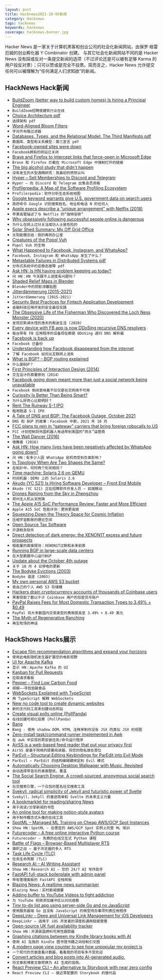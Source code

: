 ```yaml
---
layout: post
title: Hacknews2021-10-05新闻
category: Hacknews
tags: hacknews
keywords: hacknews
coverage: hacknews-banner.jpg
---
```


Hacker News 是一家关于计算机黑客和创业公司的社会化新闻网站，由保罗·格雷厄姆的创业孵化器 Y Combinator 创建。
与其它社会化新闻网站不同的是 Hacker News 没有踩或反对一条提交新闻的选项（不过评论还是可以被有足够 Karma 的用户投反对票）；只可以赞或是完全不投票。简而言之，Hacker News 允许提交任何可以被理解为“任何满足人们求知欲”的新闻。

## HackNews Hack新闻


- [BuildZoom (better way to build custom homes) Is hiring a Principal Engineer](https://jobs.lever.co/buildzoom)
- `BuildZoom招聘使建筑行业在线`
- [Choice Architecture pdf](https://www.sas.upenn.edu/~baron/475/choice.architecture.pdf)
- `选择架构 pdf`
- [Word-Aligned Bloom Filters](https://lemire.me/blog/2021/10/03/word-aligned-bloom-filters/)
- `字对齐布隆过滤器`
- [Databases, Types, and the Relational Model: The Third Manifesto pdf](https://www.dcs.warwick.ac.uk/~hugh/TTM/DTATRM.pdf)
- `数据库、类型和关系模型：第三宣言 pdf`
- [Facebook-owned sites were down](https://facebook.com)
- `Facebook拥有的网站已关闭`
- [Brave and Firefox to intercept links that force-open in Microsoft Edge](https://www.ctrl.blog/entry/anti-competitive-browser-edges.html)
- `Brave 和 Firefox 拦截在 Microsoft Edge 中强制打开的链接`
- [The big alcohol study that didn't happen](https://dynomight.net/alcohol-trial/)
- `没有发生的大型酒精研究：我最初的愤怒尖叫`
- [Hyper – Sell Memberships to Discord and Telegram](https://yetanotherstartup.com/p/hyper)
- `Hyper – 向 Discord 和 Telegram 出售会员资格`
- [Profilerpedia: A Map of the Software Profiling Ecosystem](https://www.markhansen.co.nz/profilerpedia/)
- `Profilerpedia：软件分析生态系统地图`
- [Google keyword warrants give U.S. government data on search users](https://www.forbes.com/sites/thomasbrewster/2021/10/04/google-keyword-warrants-give-us-government-data-on-search-users/)
- `政府命令 Google 识别搜索姓名、地址和电话 N 的任何人`
- [Apple execs describe a “unique arrangement” with Netflix (2018)](https://twitter.com/TechEmails/status/1444367219509637123)
- `苹果高管描述了与 Netflix 的“独特安排”`
- [Why obsessively following successful people online is dangerous](https://durmonski.com/life-advice/following-people-online-is-dangerous/)
- `为什么在网上过分关注成功人士是危险的`
- [Solar Shed Summary: My Off Grid Office](https://www.sevarg.net/2016/07/31/solar-shed-summary-my-off-grid-office/)
- `太阳能棚总结：我的离网办公室`
- [Creatures of the Popol Vuh](https://aeon.co/essays/belonging-among-the-beasts-and-the-gods-in-mayan-cosmology)
- `Popol Vuh 的生物`
- [What Happened to Facebook, Instagram, and WhatsApp?](https://krebsonsecurity.com/2021/10/what-happened-to-facebook-instagram-whatsapp/)
- `Facebook、Instagram 和 WhatsApp 发生了什么？`
- [Metastable Failures in Distributed Systems pdf](https://sigops.org/s/conferences/hotos/2021/papers/hotos21-s11-bronson.pdf)
- `分布式系统中的亚稳态故障 pdf`
- [Ask HN: Is HN having problem keeping up today?](item?id=28750538)
- `问 HN：HN 今天跟不上进度有问题吗？`
- [Shaded Relief Maps in Blender](https://github.com/JoeWDavies/geoblender)
- `Blender中的阴影浮雕贴图`
- [Jitterdämmerung (2015-2021)](https://blog.metaobject.com/2015/10/jitterdammerung.html)
- `Jitterdämmerung (2015-2021)`
- [Security Best Practices for Fintech Application Development](https://community.marqeta.com/t5/engineering-blogs/security-best-practices-for-fintech-application-development/ba-p/375)
- `金融科技应用开发的安全最佳实践`
- [The Obsessive Life of the Fisherman Who Discovered the Loch Ness Monster (2020)](https://narratively.com/the-obsessive-life-and-mysterious-death-of-the-fisherman-who-discovered-the-loch-ness-monster/)
- `发现尼斯湖水怪的渔夫的痴迷生活 (2020)`
- [Every device with FB app is now DDoSing recursive DNS resolvers](https://twitter.com/blazejkrajnak/status/1445063232486531099)
- `每台带有 FB 应用程序的设备现在都是 DDoSing 递归 DNS 解析器`
- [Facebook is back up](https://facebook.com/)
- `Facebook 已备份`
- [Understanding how Facebook disappeared from the internet](https://blog.cloudflare.com/october-2021-facebook-outage/)
- `了解 Facebook 如何从互联网上消失`
- [What is BGP? – BGP routing explained](https://www.cloudflare.com/learning/security/glossary/what-is-bgp/)
- `什么是BGP？ `
- [First Principles of Interaction Design (2014)](https://asktog.com/atc/principles-of-interaction-design/)
- `交互设计的首要原则（2014）`
- [Facebook going down meant more than just a social network being unavailable](https://twitter.com/abgutman/status/1445124247005933573)
- `Facebook 倒闭意味着不仅仅是社交网络不可用`
- [Curiosity Is Better Than Being Smart?](https://durmonski.com/life-advice/curiosity-is-better-than-being-smart/)
- `为什么好奇心比聪明好？`
- [Rent The Runway S-1 IPO](https://www.sec.gov/Archives/edgar/data/1468327/000119312521291103/d194411ds1.htm)
- `租用跑道 S-1 IPO`
- [A Tale of DNS and BGP: The Facebook Outage, October 2021](https://riskledger.com/blog/facebook-outage)
- `DNS 和 BGP 的故事：Facebook 中断，2021 年 10 月`
- [FCC plans to rein in “gateway” carriers that bring foreign robocalls to US](https://arstechnica.com/tech-policy/2021/10/fcc-plans-to-rein-in-gateway-carriers-that-bring-foreign-robocalls-to-us/)
- `FCC 计划控制将外国机器人电话带到美国的“网关”运营商`
- [The Wall Dancer (2016)](https://www.newyorker.com/magazine/2016/01/11/the-wall-dancer)
- `墙舞者 (2016)`
- [Ask HN: How many lives have been negatively affected by WhatsApp going down?](item?id=28753055)
- `问 HN：有多少人因 WhatsApp 宕机而受到负面影响？`
- [In Topology When Are Two Shapes the Same?](https://www.quantamagazine.org/in-topology-when-are-two-shapes-the-same-20210928/)
- `在拓扑中，何时两个形状相同？`
- [Time machine: Solaris 2.6 on QEMU](https://smackeyacky.blogspot.com/2021/10/time-machine-solaris-26-on-qemu.html)
- `时间机器：QEMU 上的 Solaris 2.6`
- [Akudo (YC S21) Is Hiring Software Developer – Front End Mobile](https://www.ycombinator.com/companies/akudo/jobs/rf2FbFj-software-developer-frontend-mobile)
- `Akudo (YC S21) 正在招聘软件开发人员 – 前端移动`
- [Drones Raining from the Sky in Zhengzhou](https://twitter.com/pitdesi/status/1445118812659933187)
- `郑州无人机从天而降`
- [The Apple A15 SoC Performance Review: Faster and More Efficient](https://www.anandtech.com/show/16983/the-apple-a15-soc-performance-review-faster-more-efficient)
- `Apple A15 SoC 性能评测：更快更高效`
- [Squeezing Down the Theory Space for Cosmic Inflation](https://physics.aps.org/articles/v14/135)
- `压缩宇宙膨胀的理论空间`
- [Open Source Tax Software](http://ctskennerton.github.io/2021/08/30/open-source-tax-software/)
- `开源税务软件`
- [Direct detection of dark energy: the XENON1T excess and future prospects](https://arxiv.org/abs/2103.15834)
- `暗能量的直接探测：XENON1T过剩和未来前景`
- [Running BGP in large-scale data centers](https://engineering.fb.com/2021/05/13/data-center-engineering/bgp/)
- `在大型数据中心运行BGP`
- [Update about the October 4th outage](https://engineering.fb.com/2021/10/04/networking-traffic/outage/)
- `关于 10 月 4 日停电的更新`
- [The Bodyke Evictions (2003)](https://www.clarelibrary.ie/eolas/coclare/history/bodyke_evictions/evictions.htm)
- `Bodyke 驱逐 (2003)`
- [My own personal AWS S3 bucket](https://blog.jonudell.net/2021/10/04/my-own-personal-aws-s3-bucket/)
- `我自己的个人 AWS S3 存储桶`
- [Hackers drain cryptocurrency accounts of thousands of Coinbase users](https://www.pcgamer.com/hackers-drain-cryptocurrency-accounts-of-thousands-of-coinbase-users/)
- `黑客窃取了数以千计 Coinbase 用户的加密货币账户`
- [PayPal Raises Fees for Most Domestic Transaction Types to 3.49% + $0.49](https://www.paypal.com/us/webapps/mpp/merchant-fees)
- `PayPal 将大多数国内交易类型的费用提高至 3.49% + 0.49 美元`
- [The Myth of Regenerative Ranching](https://newrepublic.com/article/163735/myth-regenerative-ranching)
- `再生牧场的神话`


## HackShows Hacks展示

- [ Escape film recommendation algorithms and expand your horizons](https://www.locserendipity.com/Film.html)
- `使用此电影随机发生器扩展您的电影视野`
- [ UI for Apache Kafka](https://github.com/provectus/kafka-ui)
- `显示 HN：Apache Kafka 的 UI`
- [ Kanban for Pull Requests](https://reviewpad.com/mergeboard/)
- `拉取请求看板`
- [ Pepper – Find Low Carbon Food](https://www.peppersf.com/)
- `胡椒——寻找低碳食品`
- [ WebSockets Explained with TypeScript](https://github.com/prettydiff/wisdom/blob/master/websocket_server.md)
- `用 TypeScript 解释 WebSockets`
- [ New no code tool to create dynamic websites](https://lapisai.com/)
- `新的无代码工具来创建动态网站`
- [ Create visual polls online (PollPanda)](https://pollpanda.net)
- `在线创建可视化投票 (PollPanda)`
- [ Bang](https://github.com/i5ik/_____)
- `Bang - 使用 shadow DOM、HTML 注释来制作没有 JSX 的类似 JSX 的视图`
- [ Zero-install task/command runner implemented in Awk](https://github.com/xonixx/makesure)
- `在 awk 中实现的零安装任务/命令运行程序`
- [ AirSS is a web-based feed reader that put your privacy first](https://airss.roastidio.us/)
- `AirSS 是基于网络的提要阅读器，将您的隐私放在首位`
- [ ParEvil – Structural Editing Keybindings for ParEdit into Evil Mode](https://github.com/ashok-khanna/parevil)
- `ParEvil – ParEdit 的结构编辑键绑定到 Evil 模式`
- [ Automatically Choosing Desktop Wallpaper with Music, Revisited](https://nurh.org/2021/09/29/automatically-choosing-desktop-wallpaper-with-music-revisited/)
- `自动选择带音乐的桌面壁纸，重温`
- [ The Social Search Engine, A crowd-sourced, anonymous social search tool](https://thesocialsearchengine.com/)
- `社交搜索引擎，一个众包的匿名社交搜索工具`
- [ Svekyll, radical simplicity of Jekyll and futuristic power of Svelte](https://svekyll.com/)
- `Svekyll，Jekyll 的激进简单和 Svelte 的未来主义力量`
- [ A bookmarklet for reading/sharing News](item?id=28734497)
- `用于阅读/分享新闻的书签`
- [ An online tool for making notion-style avatars](https://notion-avatar.vercel.app/zh)
- `用于制作概念式头像的在线工具`
- [ SpotML – Managed ML Training on Cheap AWS/GCP Spot Instances](https://spotml.io/)
- `Show HN：SpotML – 在便宜的 AWS/GCP Spot 实例上托管 ML 培训`
- [ Futurecoder – A free online interactive Python course](https://futurecoder.io/)
- `Futurecoder – 免费的在线交互式 Python 课程`
- [ Battle of Flags – Browser-Based Multiplayer RTS](https://www.battle-of-flags.com)
- `旗帜之战 – 基于浏览器的多人 RTS`
- [ Task Life Cycle (TLC)](https://github.com/joelparkerhenderson/task-life-cycle)
- `任务生命周期 (TLC)`
- [ Research AI – AI Writing Assistant](https://researchai.co)
- `Show HN：Research AI – 您的 24/7 AI 写作助手`
- [ FastAPI full-stack boilerplate with admin panel](https://github.com/ttymck/fastapi-fullstack-boilerplate)
- `带有管理面板的 FastAPI 全栈样板`
- [ Blazing News: A realtime news summariser](https://blazing-news.herokuapp.com/)
- `Blazing News：实时新闻摘要`
- [ Adding buffer to YouTube Videos to fight addiction](https://chrome.google.com/webstore/detail/red-badge-hunter/kplmgkdgjoneeipcmnaceoghlckkepah?hl=en&authuser=0)
- `为 YouTube 视频添加缓冲区以对抗成瘾`
- [ Tiny to-do list app using server-side Go and no JavaScript](https://benhoyt.com/writings/simple-lists/)
- `使用服务器端 Go 且没有 JavaScript 的微型待办事项列表应用程序`
- [ DeepLinkr – Deep and Universal Link Management for iOS Developers](https://apps.apple.com/us/app/deeplinkr/id1586244217?mt=12)
- `DeepLinkr – 适用于 iOS 开发者的深度和通用链接管理`
- [ Open-source UK fuel availability tracker](https://fuelfinder.uk/)
- `Show HN：开源英国燃料可用性跟踪器`
- [ Graphing citations between my Kindle library books with AI](https://thiagolira.blot.im/_projects/book_graph/main.html)
- `使用 AI 在我的 Kindle 图书馆书籍之间绘制引文图`
- [ A modern page view counter to see how unpopular my project is](https://github.com/cadbox1/prawn-stack)
- `一个现代的页面查看计数器，看看我的项目有多不受欢迎`
- [ Convert articles and blog posts into AI-generated audio.](https://blogaudio.co/)
- `将文章和博客文章转换为 AI 生成的音频。`
- [ React Preview CLI – An alternative to Storybook with near zero config](https://www.npmjs.com/package/@reactpreview/cli)
- `React Preview CLI – 接近零配置的 Storybook 的替代品`

